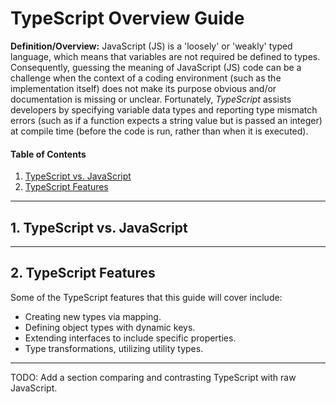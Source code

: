 # TypeScript Overview Guide
**Definition/Overview:** JavaScript (JS) is a 'loosely' or 'weakly' typed language, which means that variables are not required be defined to types. Consequently, guessing the meaning of JavaScript (JS) code can be a challenge when the context of a coding environment (such as the implementation itself) does not make its purpose obvious and/or documentation is missing or unclear. Fortunately, *TypeScript* assists developers by specifying variable data types and reporting type mismatch errors (such as if a function expects a string value but is passed an integer) at compile time (before the code is run, rather than when it is executed).

#### Table of Contents
  
1. [TypeScript vs. JavaScript](#ts-vs-js)
2. [TypeScript Features](#features)
  
<hr />
  
## 1. <a name="ts-vs-js">TypeScript vs. JavaScript</a>
  
<hr />
  
## 2. <a name="features">TypeScript Features</a>
  
Some of the TypeScript features that this guide will cover include:
  
* Creating new types via mapping.
* Defining object types with dynamic keys.
* Extending interfaces to include specific properties.
* Type transformations, utilizing utility types.
  
<hr />
  
TODO: Add a section comparing and contrasting TypeScript with raw JavaScript.
